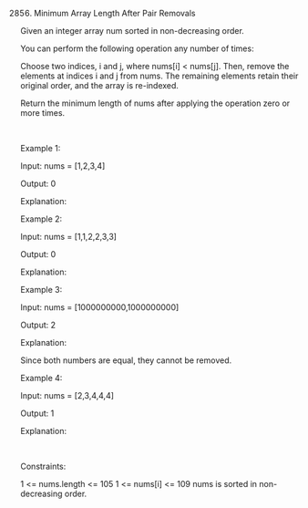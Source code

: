2856. Minimum Array Length After Pair Removals

Given an integer array num sorted in non-decreasing order.

You can perform the following operation any number of times:

Choose two indices, i and j, where nums[i] < nums[j].
Then, remove the elements at indices i and j from nums. The remaining elements retain their original order, and the array is re-indexed.

Return the minimum length of nums after applying the operation zero or more times.

 

Example 1:

Input: nums = [1,2,3,4]

Output: 0

Explanation:

Example 2:

Input: nums = [1,1,2,2,3,3]

Output: 0

Explanation:

Example 3:

Input: nums = [1000000000,1000000000]

Output: 2

Explanation:

Since both numbers are equal, they cannot be removed.

Example 4:

Input: nums = [2,3,4,4,4]

Output: 1

Explanation:

 

Constraints:

1 <= nums.length <= 105
1 <= nums[i] <= 109
nums is sorted in non-decreasing order.